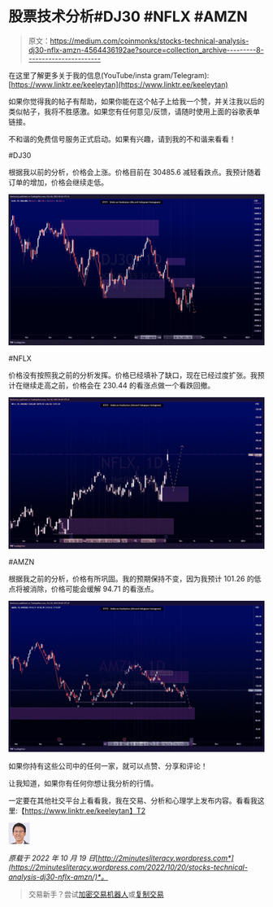 # 股票技术分析#DJ30 #NFLX #AMZN

> 原文：<https://medium.com/coinmonks/stocks-technical-analysis-dj30-nflx-amzn-4564436192ae?source=collection_archive---------8----------------------->

在这里了解更多关于我的信息(YouTube/insta gram/Telegram):[https://www.linktr.ee/keeleytan](https://www.linktr.ee/keeleytan)

如果你觉得我的帖子有帮助，如果你能在这个帖子上给我一个赞，并关注我以后的类似帖子，我将不胜感激。如果您有任何意见/反馈，请随时使用上面的谷歌表单链接。

不和谐的免费信号服务正式启动。如果有兴趣，请到我的不和谐来看看！

#DJ30

根据我以前的分析，价格会上涨。价格目前在 30485.6 减轻看跌点。我预计随着订单的增加，价格会继续走低。

![](img/5718fc4171f066dc61cb9770a9886eaa.png)

#NFLX

价格没有按照我之前的分析发挥。价格已经填补了缺口，现在已经过度扩张。我预计在继续走高之前，价格会在 230.44 的看涨点做一个看跌回撤。

![](img/02fd70fa47ef25c4afbd51c96fb4b928.png)

#AMZN

根据我之前的分析，价格有所巩固。我的预期保持不变，因为我预计 101.26 的低点将被消除，价格可能会缓解 94.71 的看涨点。

![](img/85acb94423059535ca4b93717224d459.png)

如果你持有这些公司中的任何一家，就可以点赞、分享和评论！

让我知道，如果你有任何你想让我分析的行情。

一定要在其他社交平台上看看我，我在交易、分析和心理学上发布内容。看看我这里:【https://www.linktr.ee/keeleytan】T2

![](img/4808cc2f59852e3cf1a96cba311b459c.png)

*原载于 2022 年 10 月 19 日*[*http://2minutesliteracy.wordpress.com*](https://2minutesliteracy.wordpress.com/2022/10/20/stocks-technical-analysis-dj30-nflx-amzn/)*。*

> 交易新手？尝试[加密交易机器人](/coinmonks/crypto-trading-bot-c2ffce8acb2a)或[复制交易](/coinmonks/top-10-crypto-copy-trading-platforms-for-beginners-d0c37c7d698c)